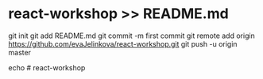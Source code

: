 # react-workshop >> README.md
git init
git add README.md
git commit -m first commit
git remote add origin https://github.com/evaJelinkova/react-workshop.git
git push -u origin master





echo # react-workshop
